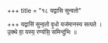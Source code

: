 +++
title = "१८ यद्वासि सुन्वतो"

+++
यद्वासि॑ सुन्व॒तो वृ॒धो यज॑मानस्य सत्पते ।  
उ॒क्थे वा॒ यस्य॒ रण्य॑सि॒ समिन्दु॑भिः ॥
